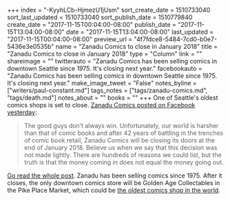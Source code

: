 +++
index = "-KyyhLCb-HjmezU1jUsm"
sort_create_date = 1510733040
sort_last_updated = 1510733040
sort_publish_date = 1510779840
create_date = "2017-11-15T00:04:00-08:00"
publish_date = "2017-11-15T13:04:00-08:00"
date = "2017-11-15T13:04:00-08:00"
last_updated = "2017-11-15T00:04:00-08:00"
preview_url = "4f7fdce8-5484-7cd0-b0e7-5436e3e0535b"
name = "Zanadu Comics to close in January 2018"
title = "Zanadu Comics to close in January 2018"
type = "Column"
link = ""
shareimage = ""
twitterauto = "Zanadu Comics has been selling comics in downtown Seattle since 1975. It's closing next year."
facebookauto = "Zanadu Comics has been selling comics in downtown Seattle since 1975. It's closing next year."
make_image_tweet = "False"
notes_byline = ["writers/paul-constant.md"]
tags_notes = ["tags/zanadu-comics.md", "tags/death.md"]
notes_about = ""
books = ""
+++
One of Seattle's oldest comics shops is set to close. [Zanadu Comics posted on Facebook yesterday](https://www.facebook.com/zanaducomics/posts/1438853082878733):

<blockquote>The good guys don’t always win. Unfortunately, our world is harsher than that of comic books and after 42 years of battling in the trenches of comic book retail, Zanadu Comics will be closing its doors at the end of January 2018. Believe us when we say that this decision was not made lightly. There are hundreds of reasons we could list, but the truth is that the money coming in does not equal the money going out.</blockquote>

[Go read the whole post](https://www.facebook.com/zanaducomics/posts/1438853082878733). Zanadu has been selling comics since 1975. After it closes, the only downtown comics store will be Golden Age Collectables in the Pike Place Market, which could be [the oldest comics shop in the world](https://www.seattlemet.com/articles/2017/10/23/golden-age-collectibles-might-be-the-oldest-comic-store-in-the-world).